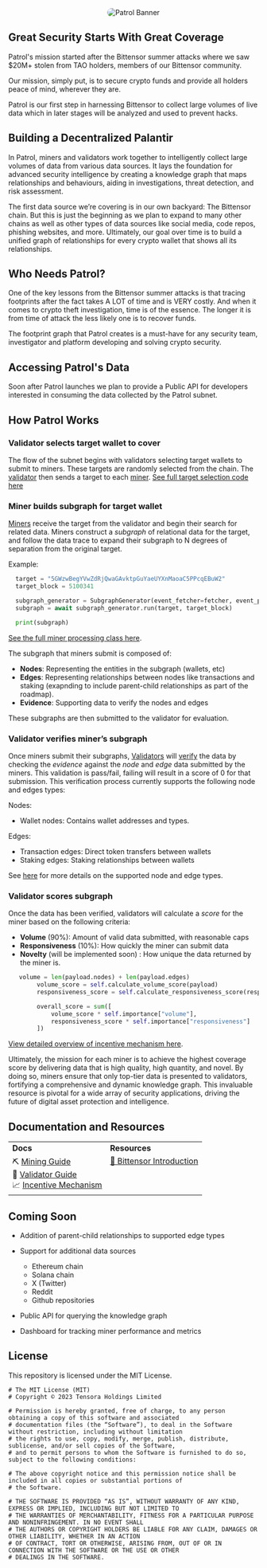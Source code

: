<div align="center">
  <img src="assets/patrol-banner.png" alt="Patrol Banner" style="border-radius: 10px;">
</div>



## Great Security Starts With Great Coverage
Patrol's mission started after the Bittensor summer attacks where we saw $20M+ stolen from TAO holders, members of our Bittensor community.  

Our mission, simply put, is to secure crypto funds and provide all holders peace of mind, wherever they are.

Patrol is our first step in harnessing Bittensor to collect large volumes of live data which in later stages will be analyzed and used to prevent hacks. 


## Building a Decentralized Palantir
In Patrol, miners and validators work together to intelligently collect large volumes of data from various data sources. It lays the foundation for advanced security intelligence by creating a knowledge graph that maps relationships and behaviours, aiding in investigations, threat detection, and risk assessment.
 
The first data source we’re covering is in our own backyard: The Bittensor chain. But this is just the beginning as we plan to expand to many other chains as well as other types of data sources like social media, code repos, phishing websites, and more. Ultimately, our goal over time is to build a unified graph of relationships for every crypto wallet that shows all its relationships. 


## Who Needs Patrol?

One of the key lessons from the Bittensor summer attacks is that tracing footprints after the fact takes A LOT of time and is VERY costly. And when it comes to crypto theft investigation, time is of the essence. The longer it is from time of attack the less likely one is to recover funds.

The footprint graph that Patrol creates is a must-have for any security team, investigator and platform developing and solving crypto security.  

## Accessing Patrol's Data
Soon after Patrol launches we plan to provide a Public API for developers interested in consuming the data collected by the Patrol subnet.

## How Patrol Works

### Validator selects target wallet to cover
The flow of the subnet begins with validators selecting target wallets to submit to miners.  These targets are randomly selected from the chain. The [validator](src/patrol/validation/validator.py) then sends a target to each [miner](src/patrol/mining/miner.py). 
[See full target selection code here](src/patrol/validation/target_generation.py)

### Miner builds subgraph for target wallet
[Miners](src/patrol/mining/miner.py) receive the target from the validator and begin their search for related data.  Miners construct a *subgraph* of relational data for the target, and follow the data trace to expand their subgraph to N degrees of separation from the original target. 

Example:
```python
  target = "5GWzwBegYVwZdRjQwaGAvktpGuYaeUYXnMaoaC5PPcqEBuW2"
  target_block = 5100341

  subgraph_generator = SubgraphGenerator(event_fetcher=fetcher, event_processor=event_processor, max_future_events=50, max_past_events=50, batch_size=50)
  subgraph = await subgraph_generator.run(target, target_block)

  print(subgraph)
```
[See the full miner processing class here](src/patrol/mining/subgraph_generator.py).

The subgraph that miners submit is composed of:

- **Nodes**: Representing the entities in the subgraph (wallets, etc)
- **Edges**: Representing relationships between nodes like transactions and staking (exapnding to include parent-child relationships as part of the roadmap).
- **Evidence**: Supporting data to verify the nodes and edges

These subgraphs are then submitted to the validator for evaluation.


### Validator verifies miner’s subgraph

Once miners submit their subgraphs, [Validators](src/patrol/validation/validator.py) will [verify](src/patrol/validation/graph_validation/bittensor_validation_mechanism.py) the data by checking the *evidence* against the *node* and *edge* data submitted by the miners. This validation is pass/fail, failing will result in a score of 0 for that submission. This verification process currently supports the following node and edges types:

Nodes:
- Wallet nodes: Contains wallet addresses and types.

Edges:
- Transaction edges: Direct token transfers between wallets
- Staking edges: Staking relationships between wallets

See [here](src/patrol/protocol.py) for more details on the supported node and edge types.

### Validator scores subgraph

Once the data has been verified, validators will calculate a *score* for the miner based on the following criteria:
- **Volume** (90%): Amount of valid data submitted, with reasonable caps
- **Responsiveness** (10%): How quickly the miner can submit data
- **Novelty** (will be implemented soon) : How unique the data returned by the miner is.

```python
   volume = len(payload.nodes) + len(payload.edges)
        volume_score = self.calculate_volume_score(payload)
        responsiveness_score = self.calculate_responsiveness_score(response_time)

        overall_score = sum([
            volume_score * self.importance["volume"],
            responsiveness_score * self.importance["responsiveness"]
        ])

```
[View detailed overview of incentive mechanism here](docs/incentive.md).

Ultimately, the mission for each miner is to achieve the highest coverage score by delivering data that is high quality, high quantity, and novel. By doing so, miners ensure that only top-tier data is presented to validators, fortifying a comprehensive and dynamic knowledge graph. This invaluable resource is pivotal for a wide array of security applications, driving the future of digital asset protection and intelligence.

 ## Documentation and Resources

<table style="border: none !important; width: 100% !important; border-collapse: collapse !important; margin: 0 auto !important;">
  <tbody>
    <tr>
      <td><b>Docs</b></td>
      <td><b>Resources</b></td>
    </tr>
    <tr style="vertical-align: top !important">
      <td>
        ⛏️ <a href="docs/mining.md">Mining Guide</a><br>
        🔧 <a href="docs/validating.md">Validator Guide</a><br>
        📈 <a href="docs/incentive.md">Incentive Mechanism</a><br>
      <td>
        <a href="https://docs.bittensor.com/learn/bittensor-building-blocks">🧠 Bittensor Introduction</a><br> 
      </td>
    </tr>
  </tbody>
</table>

   ## Coming Soon

   - Addition of parent-child relationships to supported edge types
   - Support for additional data sources
     - Ethereum chain
     - Solana chain
     - X (Twitter)
     - Reddit
     - Github repositories

   - Public API for querying the knowledge graph
   - Dashboard for tracking miner performance and metrics

## License
This repository is licensed under the MIT License.
```text
# The MIT License (MIT)
# Copyright © 2023 Tensora Holdings Limited

# Permission is hereby granted, free of charge, to any person obtaining a copy of this software and associated
# documentation files (the “Software”), to deal in the Software without restriction, including without limitation
# the rights to use, copy, modify, merge, publish, distribute, sublicense, and/or sell copies of the Software,
# and to permit persons to whom the Software is furnished to do so, subject to the following conditions:

# The above copyright notice and this permission notice shall be included in all copies or substantial portions of
# the Software.

# THE SOFTWARE IS PROVIDED “AS IS”, WITHOUT WARRANTY OF ANY KIND, EXPRESS OR IMPLIED, INCLUDING BUT NOT LIMITED TO
# THE WARRANTIES OF MERCHANTABILITY, FITNESS FOR A PARTICULAR PURPOSE AND NONINFRINGEMENT. IN NO EVENT SHALL
# THE AUTHORS OR COPYRIGHT HOLDERS BE LIABLE FOR ANY CLAIM, DAMAGES OR OTHER LIABILITY, WHETHER IN AN ACTION
# OF CONTRACT, TORT OR OTHERWISE, ARISING FROM, OUT OF OR IN CONNECTION WITH THE SOFTWARE OR THE USE OR OTHER
# DEALINGS IN THE SOFTWARE.
```
